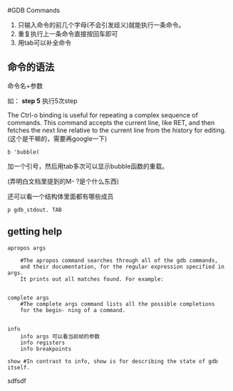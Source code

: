 #GDB Commands

1. 只输入命令的前几个字母(不会引发歧义)就能执行一条命令。
2. 重复执行上一条命令直接按回车即可
3. 用tab可以补全命令


## 命令的语法

命令名+参数

如： **step 5** 执行5次step

The Ctrl-o binding is useful for repeating a complex sequence of commands. This command accepts the current line, like RET, and then fetches the next line relative to the current line from the history for editing. (这个是干嘛的，需要再google一下)


	b 'bubble(加一个引号，然后用tab多次可以显示bubble函数的重载。
(弄明白文档里提到的M- ?是个什么东西)
还可以看一个结构体里面都有哪些成员
	p gdb_stdout. TAB
## getting help
	apropos args	
		#The apropos command searches through all of the gdb commands, 		and their documentation, for the regular expression specified in args. 		It prints out all matches found. For example:
		complete args				#The complete args command lists all the possible completions 		for the begin- ning of a command.
			info 
		info args 可以看当前帧的参数
		info registers
		info breakpoints
		
	show #In contrast to info, show is for describing the state of gdb itself. 


sdfsdf			
		
				